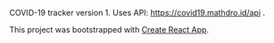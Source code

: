 COVID-19 tracker version 1. Uses API: https://covid19.mathdro.id/api .

This project was bootstrapped with [Create React App](https://github.com/facebook/create-react-app).
